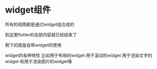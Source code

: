 # widget组件

所有的视图都是通过widget组合成的

到这里flutter的全部内容就已经结束了

剩下的就是自带widget的使用

widget的各种特性 比如用于布局的widget 用于滚动的widget 用于渲染文字的widget 和用于渲染图片的widget等
